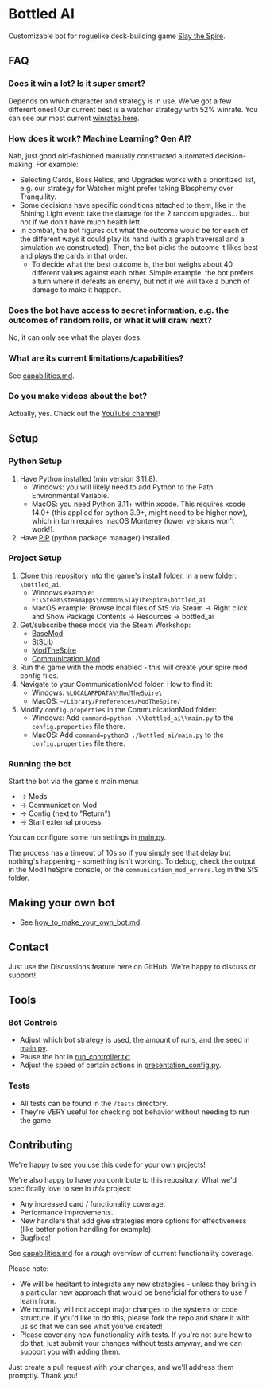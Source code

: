# Bottled AI
Customizable bot for roguelike deck-building game [Slay the Spire](https://store.steampowered.com/app/646570/Slay_the_Spire/).

## FAQ
### Does it win a lot? Is it super smart?
Depends on which character and strategy is in use. We've got a few different ones! Our current best is a watcher strategy with 52% winrate. You can see our most current [winrates here](docs/winrates.md).

### How does it work? Machine Learning? Gen AI?
Nah, just good old-fashioned manually constructed automated decision-making. For example:
- Selecting Cards, Boss Relics, and Upgrades works with a prioritized list, e.g. our strategy for Watcher might prefer taking Blasphemy over Tranquility.
- Some decisions have specific conditions attached to them, like in the Shining Light event: take the damage for the 2 random upgrades... but not if we don't have much health left.
- In combat, the bot figures out what the outcome would be for each of the different ways it could play its hand (with a graph traversal and a simulation we constructed). Then, the bot picks the outcome it likes best and plays the cards in that order.
  - To decide what the best outcome is, the bot weighs about 40 different values against each other. Simple example: the bot prefers a turn where it defeats an enemy, but not if we will take a bunch of damage to make it happen.

### Does the bot have access to secret information, e.g. the outcomes of random rolls, or what it will draw next?
No, it can only see what the player does.

### What are its current limitations/capabilities?
See [capabilities.md](docs/capabilities.md).

### Do you make videos about the bot?
Actually, yes. Check out the [YouTube channel](https://www.youtube.com/@BottledAI)!

## Setup

### Python Setup
1) Have Python installed (min version 3.11.8).
    - Windows: you will likely need to add Python to the Path Environmental Variable.
    - MacOS: you need Python 3.11+ within xcode. This requires xcode 14.0+ (this applied for python 3.9+, might need to be higher now), which in turn requires macOS Monterey (lower versions won't work!).
2) Have [PIP](https://pip.pypa.io/en/stable/installation/) (python package manager) installed.

### Project Setup
1) Clone this repository into the game's install folder, in a new folder: `\bottled_ai`.
   - Windows example: ` E:\Steam\steamapps\common\SlayTheSpire\bottled_ai`
   - MacOS example: Browse local files of StS via Steam -> Right click and Show Package Contents -> Resources -> bottled_ai
2) Get/subscribe these mods via the Steam Workshop:
    - [BaseMod](https://steamcommunity.com/sharedfiles/filedetails/?id=1605833019) 
    - [StSLib](https://steamcommunity.com/sharedfiles/filedetails/?id=1609158507)
    - [ModTheSpire](https://steamcommunity.com/sharedfiles/filedetails/?id=1605060445)
    - [Communication Mod](https://steamcommunity.com/sharedfiles/filedetails/?id=2131373661)
3) Run the game with the mods enabled - this will create your spire mod config files.
4) Navigate to your CommunicationMod folder. How to find it:
   - Windows: `%LOCALAPPDATA%\ModTheSpire\`
   - MacOS: `~/Library/Preferences/ModTheSpire/`
5) Modify `config.properties` in the CommunicationMod folder:
    - Windows: Add `command=python .\\bottled_ai\\main.py` to the `config.properties` file there.
    - MacOS: Add `command=python3 ./bottled_ai/main.py` to the `config.properties` file there.

### Running the bot
Start the bot via the game's main menu:
- → Mods
- → Communication Mod
- → Config (next to "Return")
- → Start external process

You can configure some run settings in [main.py](main.py).

The process has a timeout of 10s so if you simply see that delay but nothing's happening - something isn't working.
To debug, check the output in the ModTheSpire console, or the `communication_mod_errors.log` in the StS folder.

## Making your own bot
- See [how_to_make_your_own_bot.md](docs/how_to_make_your_own_bot.md).


## Contact
Just use the Discussions feature here on GitHub. We're happy to discuss or support!


## Tools

### Bot Controls
- Adjust which bot strategy is used, the amount of runs, and the seed in [main.py](main.py).
- Pause the bot in [run_controller.txt](run_controller.txt).
- Adjust the speed of certain actions in [presentation_config.py](presentation_config.py).

### Tests
- All tests can be found in the `/tests` directory.
- They're VERY useful for checking bot behavior without needing to run the game.


## Contributing
We're happy to see you use this code for your own projects!

We're also  happy to have you contribute to this repository! What we'd specifically love to see in _this_ project:
- Any increased card / functionality coverage.
- Performance improvements.
- New handlers that add give strategies more options for effectiveness (like better potion handling for example).
- Bugfixes!

See [capabilities.md](docs/capabilities.md) for a _rough_ overview of current functionality coverage.

Please note:
- We will be hesitant to integrate any new strategies - unless they bring in a particular new approach that would be beneficial for others to use / learn from. 
- We normally will not accept major changes to the systems or code structure. If you'd like to do this, please fork the repo and share it with us so that we can see what you've created!
- Please cover any new functionality with tests. If you're not sure how to do that, just submit your changes without tests anyway, and we can support you with adding them.

Just create a pull request with your changes, and we'll address them promptly. Thank you!